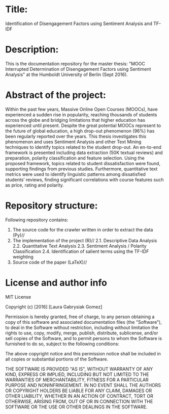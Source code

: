 # Title: 
Identification of Disengagement Factors using Sentiment Analysis and TF-IDF

# Description: 
This is the documentation repository for the master thesis: 
"MOOC Interrupted Determination of Disengagement Factors using
Sentiment Analysis" at the Humboldt University of Berlin (Sept 2016).

# Abstract of the project:
Within the past few years, Massive Online Open Courses (MOOCs), have experienced a
sudden rise in popularity, reaching thousands of students across the globe and bridging
limitations that higher education has experienced until present. Despite the great potential
MOOCs represent to the future of global education, a high drop-out phenomenon (96%)
has been regularly reported over the years. This thesis investigates this phenomenon and uses Sentiment Analysis and other Text Mining techniques to identify topics related to the student drop-out. An en-to-end framework
is presented including data extraction (50K textual reviews) and preparation, polarity classification and feature
selection. Using the proposed framework, topics related to student dissatisfaction were
found, supporting findings from previous studies. Furthermore, quantitative text metrics were used to identify linguistic patterns among dissatisfied students’ reviews, finding significant correlations with course features such as
price, rating and polarity.

# Repository structure:
Following repository contains:
1. The source code for the crawler written in order to extract the data (Py)//
2. The implementation of the project (R)//
  2.1. Descriptive Data Analysis
  2.2. Quantitative Text Analysis
  2.3. Sentiment Analysis / Polarity Classification
  2.4. Identification of salient terms using the TF-IDF weighting
3. Source code of the paper (LaTeX)//
  
# License and author info

MIT License

Copyright (c) [2016] [Laura Gabrysiak Gomez]

Permission is hereby granted, free of charge, to any person obtaining a copy of this software and associated documentation files (the "Software"), to deal in the Software without restriction, including without limitation the rights to use, copy, modify, merge, publish, distribute, sublicense, and/or sell copies of the Software, and to permit persons to whom the Software is furnished to do so, subject to the following conditions:

The above copyright notice and this permission notice shall be included in all copies or substantial portions of the Software.

THE SOFTWARE IS PROVIDED "AS IS", WITHOUT WARRANTY OF ANY KIND, EXPRESS OR IMPLIED, INCLUDING BUT NOT LIMITED TO THE WARRANTIES OF MERCHANTABILITY, FITNESS FOR A PARTICULAR PURPOSE AND NONINFRINGEMENT. IN NO EVENT SHALL THE AUTHORS OR COPYRIGHT HOLDERS BE LIABLE FOR ANY CLAIM, DAMAGES OR OTHER LIABILITY, WHETHER IN AN ACTION OF CONTRACT, TORT OR OTHERWISE, ARISING FROM, OUT OF OR IN CONNECTION WITH THE SOFTWARE OR THE USE OR OTHER DEALINGS IN THE SOFTWARE.
  
